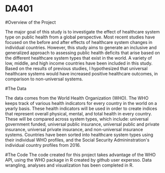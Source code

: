 # DA401
#Overview of the Project

The major goal of this study is to investigate the effect of healthcare system type on public health from a global perspective. Most recent studies have focused on the before and after effects of healthcare system changes in individual countries. However, this study aims to generate an inclusive and generalized approach to assessing public health deficits that arise based on the different healthcare system types that exist in the world. A variety of low, middle, and high income countries have been included in this study. Based on the results of previous studies, I hypothesized that universal healthcare systems would have increased positive healthcare outcomes, in comparison to non-universal systems. 

#The Data

The data comes from the World Health Organization (WHO). The WHO keeps track of various health indicators for every country in the world on a yearly basis. These health indicators will be used in order to create indices that represent overall physical, mental, and total health in every country. These will be compared across system types, which include: universal government funded, universal public insurance, universal public and private insurance, universal private insurance, and non-universal insurance systems. Countries have been sorted into healthcare system types using their individual WHO profiles, and the Social Security Admininstration's individual country profiles from 2016. 


#The Code
The code created for this project takes advantage of the WHO API, using the WHO package in R created by github user expersso. Data wrangling, analyses and visualization has been completed in R.  
